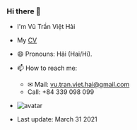 ### Hi there 👋
- I'm Vũ Trần Việt Hải
- My [CV](https://vtvh.me/markdown-cv) 
- 😄 Pronouns: Hải (Hai/Hi).
- 📫 How to reach me:
  -  ✉ Mail: [vu.tran.viet.hai@gmail.com](mailto:vu.tran.viet.hai@gmail.com)
  - Call: +84 339 098 099

- ![avatar](https://avatars3.githubusercontent.com/u/44681077?size=420)
- Last update: March 31 2021
